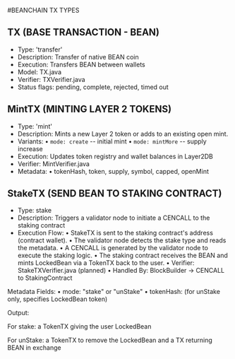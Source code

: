 #BEANCHAIN TX TYPES

## TX (BASE TRANSACTION - BEAN)  
- Type: 'transfer'
- Description: Transfer of native BEAN coin
- Execution: Transfers BEAN between wallets
- Model: TX.java 
- Verifier: TXVerifier.java 
- Status flags: pending, complete, rejected, timed out


## MintTX (MINTING LAYER 2 TOKENS)
- Type: 'mint'
- Description: Mints a new Layer 2 token or adds to an existing open mint. 
- Variants: 
    • `mode: create` -- initial mint 
    • `mode: mintMore` -- supply increase
- Execution: Updates token registry and wallet balances in Layer2DB
- Verifier: MintVerifier.java 
- Metadata: 
    • tokenHash, token, supply, symbol, capped, openMint

## StakeTX (SEND BEAN TO STAKING CONTRACT)
- Type: stake
- Description: Triggers a validator node to initiate a CENCALL to the staking contract
- Execution Flow:
   • StakeTX is sent to the staking contract's address (contract wallet).
   • The validator node detects the stake type and reads the metadata.
   • A CENCALL is generated by the validator node to execute the staking logic.
   • The staking contract receives the BEAN and mints LockedBean via a TokenTX back to the user.
   • Verifier: StakeTXVerifier.java (planned)
   • Handled By: BlockBuilder → CENCALL to StakingContract

Metadata Fields:
   • mode: "stake" or "unStake"
   • tokenHash: (for unStake only, specifies LockedBean token)

Output:

For stake: a TokenTX giving the user LockedBean

For unStake: a TokenTX to remove the LockedBean and a TX returning BEAN in exchange 